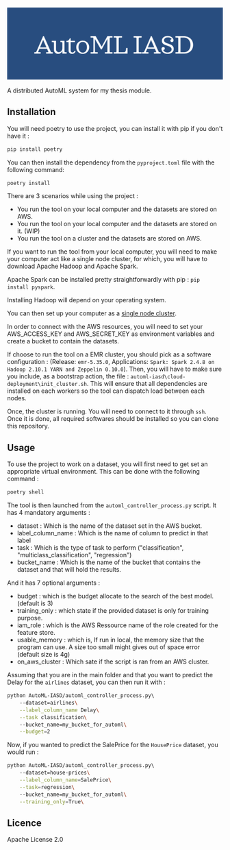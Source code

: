 ![image info](./assets/homepage.png) 

A distributed AutoML system for my thesis module.

## Installation

You will need poetry to use the project, you can install it with pip if you don't have it : 

```bash
pip install poetry 
```

You can then install the dependency from the `pyproject.toml` file with the following command:

```bash
poetry install 
```

There are 3 scenarios while using the project : 
- You run the tool on your local computer and the datasets are stored on AWS.
- You run the tool on your local computer and the datasets are stored on it. (WIP)
- You run the tool on a cluster and the datasets are stored on AWS.

If you want to run the tool from your local computer, you will need to make your computer act like a single node cluster, for which, you will have to download Apache Hadoop and Apache Spark. 

Apache Spark can be installed pretty straightforwardly with pip : `pip install pyspark`.

Installing Hadoop will depend on your operating system.

You can then set up your computer as a [single node cluster](https://hadoop.apache.org/docs/stable/hadoop-project-dist/hadoop-common/SingleCluster.html).

In order to connect with the AWS resources, you will need to set your AWS_ACCESS_KEY and AWS_SECRET_KEY as environment variables and create a bucket to contain the datasets.

If choose to run the tool on a EMR cluster, you should pick as a software configuration : (Release: `emr-5.35.0`, Applications: `Spark: Spark 2.4.8 on Hadoop 2.10.1 YARN and Zeppelin 0.10.0`). Then, you will have to make sure you include, as a bootstrap action, the file : `automl-iasd\cloud-deployment\init_cluster.sh`. This will ensure that all dependencies are installed on each workers so the tool can dispatch load between each nodes. 

Once, the cluster is running. You will need to connect to it through `ssh`. 
Once it is done, all required softwares should be installed so you can clone this repository. 

## Usage

To use the project to work on a dataset, you will first need to get set an appropriate virtual environment. This can be done with the following command : 

```bash
poetry shell 
```

The tool is then launched from the `automl_controller_process.py` script.
It has 4 mandatory arguments : 
- dataset : Which is the name of the dataset set in the AWS bucket.
- label_column_name : Which is the name of column to predict in that label
- task : Which is the type of task to perform ("classification", "multiclass_classification", "regression")
- bucket_name : Which is the name of the bucket that contains the dataset and that will hold the results.

And it has 7 optional arguments : 
- budget : which is the budget allocate to the search of the best model. (default is 3)
- training_only : which state if the provided dataset is only for training purpose.
- iam_role : which is the AWS Ressource name of the role created for the feature store.
- usable_memory : which is, If run in local, the memory size that the program can use. A size too small might gives out of space error (default size is 4g)
- on_aws_cluster : Which sate if the script is ran from an AWS cluster. 

Assuming that you are in the main folder and that you want to predict the Delay for the `airlines` dataset, you can then run it with : 

```bash
python AutoML-IASD/automl_controller_process.py\ 
	--dataset=airlines\
	--label_column_name Delay\
	--task classification\ 
	--bucket_name=my_bucket_for_automl\
	--budget=2
```

Now, if you wanted to predict the SalePrice for the `HousePrice` dataset, you would run : 

```bash
python AutoML-IASD/automl_controller_process.py\ 
	--dataset=house-prices\
	--label_column_name=SalePrice\
	--task=regression\ 
	--bucket_name=my_bucket_for_automl\
	--training_only=True\
```


## Licence

Apache License 2.0

